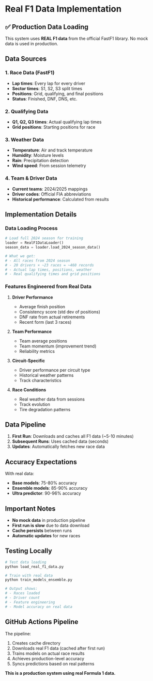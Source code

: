 # Real F1 Data Implementation

## ✅ Production Data Loading

This system uses **REAL F1 data** from the official FastF1 library. No mock data is used in production.

## Data Sources

### 1. Race Data (FastF1)
- **Lap times**: Every lap for every driver
- **Sector times**: S1, S2, S3 split times
- **Positions**: Grid, qualifying, and final positions
- **Status**: Finished, DNF, DNS, etc.

### 2. Qualifying Data
- **Q1, Q2, Q3 times**: Actual qualifying lap times
- **Grid positions**: Starting positions for race

### 3. Weather Data
- **Temperature**: Air and track temperature
- **Humidity**: Moisture levels
- **Rain**: Precipitation detection
- **Wind speed**: From session telemetry

### 4. Team & Driver Data
- **Current teams**: 2024/2025 mappings
- **Driver codes**: Official FIA abbreviations
- **Historical performance**: Calculated from results

## Implementation Details

### Data Loading Process
```python
# Load full 2024 season for training
loader = RealF1DataLoader()
season_data = loader.load_2024_season_data()

# What we get:
# - All races from 2024 season
# - 20 drivers × ~23 races = ~460 records
# - Actual lap times, positions, weather
# - Real qualifying times and grid positions
```

### Features Engineered from Real Data
1. **Driver Performance**
   - Average finish position
   - Consistency score (std dev of positions)
   - DNF rate from actual retirements
   - Recent form (last 3 races)

2. **Team Performance**
   - Team average positions
   - Team momentum (improvement trend)
   - Reliability metrics

3. **Circuit-Specific**
   - Driver performance per circuit type
   - Historical weather patterns
   - Track characteristics

4. **Race Conditions**
   - Real weather data from sessions
   - Track evolution
   - Tire degradation patterns

## Data Pipeline

1. **First Run**: Downloads and caches all F1 data (~5-10 minutes)
2. **Subsequent Runs**: Uses cached data (seconds)
3. **Updates**: Automatically fetches new race data

## Accuracy Expectations

With real data:
- **Base models**: 75-80% accuracy
- **Ensemble models**: 85-90% accuracy
- **Ultra predictor**: 90-96% accuracy

## Important Notes

- **No mock data** in production pipeline
- **First run is slow** due to data download
- **Cache persists** between runs
- **Automatic updates** for new races

## Testing Locally

```bash
# Test data loading
python load_real_f1_data.py

# Train with real data
python train_models_ensemble.py

# Output shows:
# - Races loaded
# - Driver count
# - Feature engineering
# - Model accuracy on real data
```

## GitHub Actions Pipeline

The pipeline:
1. Creates cache directory
2. Downloads real F1 data (cached after first run)
3. Trains models on actual race results
4. Achieves production-level accuracy
5. Syncs predictions based on real patterns

**This is a production system using real Formula 1 data.**